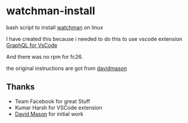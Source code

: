 # watchman-install

bash script to install [watchman](https://facebook.github.io/watchman/) on linux

I have created this because i needed to do this to use vscode extension
[GraphQL for VsCode](https://marketplace.visualstudio.com/items?itemName=kumar-harsh.graphql-for-vscode)

And there was no rpm for fc26.

the original instructions are got from [davidmason](https://gist.github.com/davidmason/5b9c43202ad4c4ff562badbf2a25ae68)

## Thanks

* Team Facebook for great Stuff
* Kumar Harsh for VSCode extension
* [David Mason](https://gist.github.com/davidmason) for initial work